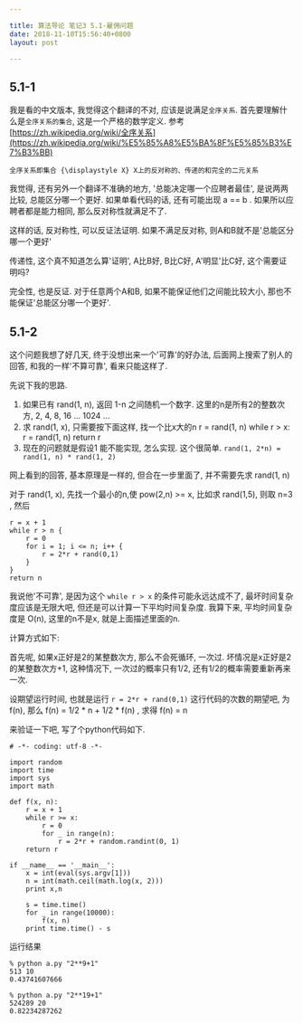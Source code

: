 ```yaml
---

title: 算法导论 笔记3 5.1-雇佣问题
date: 2018-11-10T15:56:40+0800
layout: post

---
```


## 5.1-1

我是看的中文版本, 我觉得这个翻译的不对, 应该是说满足`全序关系`.  首先要理解什么是`全序关系的集合`, 这是一个严格的数学定义. 参考[https://zh.wikipedia.org/wiki/全序关系](https://zh.wikipedia.org/wiki/%E5%85%A8%E5%BA%8F%E5%85%B3%E7%B3%BB)

	全序关系即集合 {\displaystyle X} X上的反对称的、传递的和完全的二元关系

我觉得, 还有另外一个翻译不准确的地方, '总能决定哪一个应聘者最佳', 是说两两比较, 总能区分哪一个更好. 如果单看代码的话, 还有可能出现 a == b . 如果所以应聘者都是能力相同, 那么反对称性就满足不了.

这样的话, 反对称性, 可以反证法证明. 如果不满足反对称, 则A和B就不是'总能区分哪一个更好'

传递性, 这个真不知道怎么算'证明', A比B好, B比C好, A'明显'比C好, 这个需要证明吗?

完全性,  也是反证. 对于任意两个A和B, 如果不能保证他们之间能比较大小, 那也不能保证'总能区分哪一个更好'.

## 5.1-2

这个问题我想了好几天,  终于没想出来一个'可靠'的好办法, 后面网上搜索了别人的回答, 和我的一样'不算可靠', 看来只能这样了.

先说下我的思路.

1. 如果已有 rand(1, n), 返回 1-n 之间随机一个数字. 这里的n是所有2的整数次方, 2, 4, 8, 16 ... 1024 ...
2. 求 rand(1, x), 只需要按下面这样, 找一个比x大的n
		r = rand(1, n)
		while r > x:
			r = rand(1, n)
		return r
3. 现在的问题就是假设1 能不能实现, 怎么实现. 这个很简单. `rand(1, 2*n) = rand(1, n) * rand(1, 2)`

网上看到的回答, 基本原理是一样的, 但合在一步里面了, 并不需要先求 rand(1, n)

对于 rand(1, x), 先找一个最小的n,使 pow(2,n) >= x, 比如求 rand(1,5), 则取 n=3 , 然后

```
r = x + 1
while r > n {
	r = 0
	for i = 1; i <= n; i++ {
		r = 2*r + rand(0,1)
	}
}
return n
```

我说他'不可靠', 是因为这个 `while r > x` 的条件可能永远达成不了, 最坏时间复杂度应该是无限大吧, 但还是可以计算一下平均时间复杂度. 我算下来, 平均时间复杂度是 O(n), 这里的n不是x, 就是上面描述里面的n.

计算方式如下:

首先呢, 如果x正好是2的某整数次方, 那么不会死循环, 一次过. 坏情况是x正好是2的某整数次方+1, 这种情况下, 一次过的概率只有1/2, 还有1/2的概率需要重新再来一次.

设期望运行时间, 也就是运行 `r = 2*r + rand(0,1)` 这行代码的次数的期望吧, 为 f(n), 那么 f(n) = 1/2 * n + 1/2 * f(n) , 求得 f(n) = n

来验证一下吧, 写了个python代码如下.

```
# -*- coding: utf-8 -*-

import random
import time
import sys
import math

def f(x, n):
    r = x + 1
    while r >= x:
        r = 0
        for _ in range(n):
            r = 2*r + random.randint(0, 1)
    return r

if __name__ == '__main__':
    x = int(eval(sys.argv[1]))
    n = int(math.ceil(math.log(x, 2)))
    print x,n

    s = time.time()
    for _ in range(10000):
        f(x, n)
    print time.time() - s
```

运行结果

```
% python a.py "2**9+1"
513 10
0.43741607666

% python a.py "2**19+1"
524289 20
0.82234287262
```
